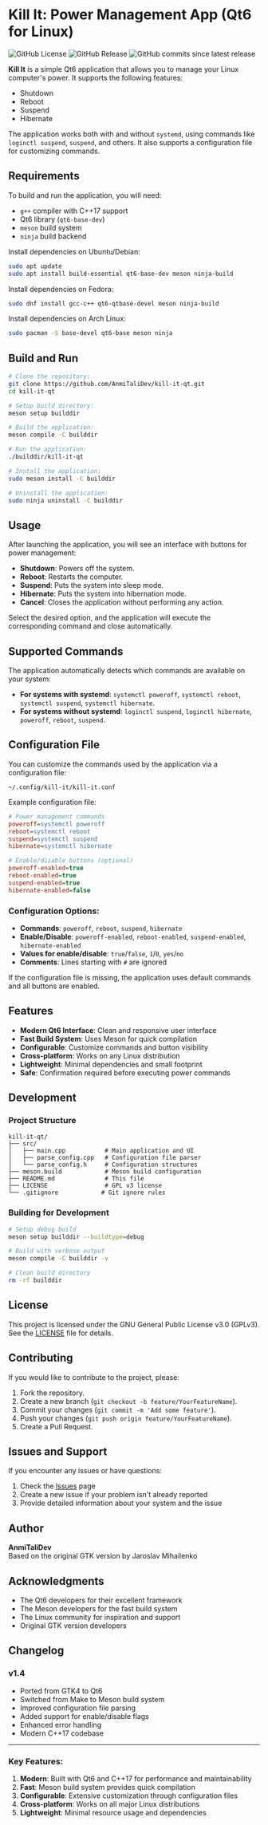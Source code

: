 # Kill It: Power Management App (Qt6 for Linux)

![GitHub License](https://img.shields.io/github/license/AnmiTaliDev/kill-it-qt?style=for-the-badge)
![GitHub Release](https://img.shields.io/github/v/release/AnmiTaliDev/kill-it-qt?style=for-the-badge)
![GitHub commits since latest release](https://img.shields.io/github/commits-since/AnmiTaliDev/kill-it-qt/latest?style=for-the-badge&color=red)

**Kill It** is a simple Qt6 application that allows you to manage your Linux computer's power. It supports the following features:
- Shutdown
- Reboot
- Suspend
- Hibernate

The application works both with and without `systemd`, using commands like `loginctl suspend`, `suspend`, and others. It also supports a configuration file for customizing commands.

## Requirements

To build and run the application, you will need:
- `g++` compiler with C++17 support
- Qt6 library (`qt6-base-dev`)
- `meson` build system
- `ninja` build backend

Install dependencies on Ubuntu/Debian:
```bash
sudo apt update
sudo apt install build-essential qt6-base-dev meson ninja-build
```

Install dependencies on Fedora:
```bash
sudo dnf install gcc-c++ qt6-qtbase-devel meson ninja-build
```

Install dependencies on Arch Linux:
```bash
sudo pacman -S base-devel qt6-base meson ninja
```

## Build and Run
```bash
# Clone the repository:
git clone https://github.com/AnmiTaliDev/kill-it-qt.git
cd kill-it-qt

# Setup build directory:
meson setup builddir

# Build the application:
meson compile -C builddir

# Run the application:
./builddir/kill-it-qt

# Install the application:
sudo meson install -C builddir

# Uninstall the application:
sudo ninja uninstall -C builddir
```

## Usage

After launching the application, you will see an interface with buttons for power management:

- **Shutdown**: Powers off the system.
- **Reboot**: Restarts the computer.
- **Suspend**: Puts the system into sleep mode.
- **Hibernate**: Puts the system into hibernation mode.
- **Cancel**: Closes the application without performing any action.

Select the desired option, and the application will execute the corresponding command and close automatically.

## Supported Commands

The application automatically detects which commands are available on your system:

- **For systems with systemd**: `systemctl poweroff`, `systemctl reboot`, `systemctl suspend`, `systemctl hibernate`.
- **For systems without systemd**: `loginctl suspend`, `loginctl hibernate`, `poweroff`, `reboot`, `suspend`.

## Configuration File

You can customize the commands used by the application via a configuration file:

```
~/.config/kill-it/kill-it.conf
```

Example configuration file:
```ini
# Power management commands
poweroff=systemctl poweroff
reboot=systemctl reboot
suspend=systemctl suspend
hibernate=systemctl hibernate

# Enable/disable buttons (optional)
poweroff-enabled=true
reboot-enabled=true
suspend-enabled=true
hibernate-enabled=false
```

### Configuration Options:

- **Commands**: `poweroff`, `reboot`, `suspend`, `hibernate`
- **Enable/Disable**: `poweroff-enabled`, `reboot-enabled`, `suspend-enabled`, `hibernate-enabled`
- **Values for enable/disable**: `true`/`false`, `1`/`0`, `yes`/`no`
- **Comments**: Lines starting with `#` are ignored

If the configuration file is missing, the application uses default commands and all buttons are enabled.

## Features

- **Modern Qt6 Interface**: Clean and responsive user interface
- **Fast Build System**: Uses Meson for quick compilation
- **Configurable**: Customize commands and button visibility
- **Cross-platform**: Works on any Linux distribution
- **Lightweight**: Minimal dependencies and small footprint
- **Safe**: Confirmation required before executing power commands

## Development

### Project Structure
```
kill-it-qt/
├── src/
│   ├── main.cpp           # Main application and UI
│   ├── parse_config.cpp   # Configuration file parser
│   └── parse_config.h     # Configuration structures
├── meson.build            # Meson build configuration
├── README.md              # This file
├── LICENSE                # GPL v3 license
└── .gitignore            # Git ignore rules
```

### Building for Development
```bash
# Setup debug build
meson setup builddir --buildtype=debug

# Build with verbose output
meson compile -C builddir -v

# Clean build directory
rm -rf builddir
```

## License

This project is licensed under the GNU General Public License v3.0 (GPLv3). See the [LICENSE](LICENSE) file for details.

## Contributing

If you would like to contribute to the project, please:

1. Fork the repository.
2. Create a new branch (`git checkout -b feature/YourFeatureName`).
3. Commit your changes (`git commit -m 'Add some feature'`).
4. Push your changes (`git push origin feature/YourFeatureName`).
5. Create a Pull Request.

## Issues and Support

If you encounter any issues or have questions:

1. Check the [Issues](https://github.com/AnmiTaliDev/kill-it-qt/issues) page
2. Create a new issue if your problem isn't already reported
3. Provide detailed information about your system and the issue

## Author

**AnmiTaliDev**  
Based on the original GTK version by Jaroslav Mihailenko

## Acknowledgments

- The Qt6 developers for their excellent framework
- The Meson developers for the fast build system
- The Linux community for inspiration and support
- Original GTK version developers

## Changelog

### v1.4
- Ported from GTK4 to Qt6
- Switched from Make to Meson build system
- Improved configuration file parsing
- Added support for enable/disable flags
- Enhanced error handling
- Modern C++17 codebase

---

### Key Features:
1. **Modern**: Built with Qt6 and C++17 for performance and maintainability
2. **Fast**: Meson build system provides quick compilation
3. **Configurable**: Extensive customization through configuration files
4. **Cross-platform**: Works on all major Linux distributions
5. **Lightweight**: Minimal resource usage and dependencies
